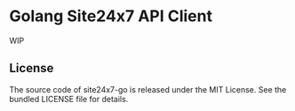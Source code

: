 Golang Site24x7 API Client
==========================

WIP

License
-------

The source code of site24x7-go is released under the MIT License. See the
bundled LICENSE file for details.
